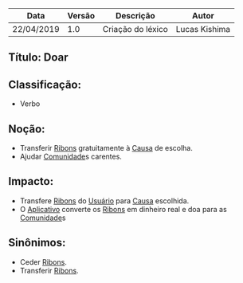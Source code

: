 | Data | Versão | Descrição | Autor |
|---|---|---|---|
| 22/04/2019 | 1.0 | Criação do léxico  | Lucas Kishima |

## Título: Doar

## Classificação:

- Verbo

## Noção:

- Transferir [Ribons](https://github.com/requisitos-2019-1/Ribon/blob/master/Modelagem%20de%20Requisitos/Lexicos/LX026_Ribon.md) gratuitamente à [Causa](https://github.com/requisitos-2019-1/Ribon/blob/master/Modelagem%20de%20Requisitos/Lexicos/LX005_Causa.md) de escolha.
- Ajudar [Comunidade](https://github.com/requisitos-2019-1/Ribon/blob/master/Modelagem%20de%20Requisitos/Lexicos/LX009_Comunidade.md)s carentes.

## Impacto:

- Transfere [Ribons](https://github.com/requisitos-2019-1/Ribon/blob/master/Modelagem%20de%20Requisitos/Lexicos/LX026_Ribon.md) do [Usuário](https://github.com/requisitos-2019-1/Ribon/blob/master/Modelagem%20de%20Requisitos/Lexicos/LX031_Usuário.md) para [Causa](https://github.com/requisitos-2019-1/Ribon/blob/master/Modelagem%20de%20Requisitos/Lexicos/LX005_Causa.md) escolhida.
- O [Aplicativo](https://github.com/requisitos-2019-1/Ribon/blob/master/Modelagem%20de%20Requisitos/Lexicos/LX002_Aplicativo.md) converte os [Ribons](https://github.com/requisitos-2019-1/Ribon/blob/master/Modelagem%20de%20Requisitos/Lexicos/LX026_Ribon.md) em dinheiro real e doa para as [Comunidade](https://github.com/requisitos-2019-1/Ribon/blob/master/Modelagem%20de%20Requisitos/Lexicos/LX009_Comunidade.md)s 

## Sinônimos:

- Ceder [Ribons](https://github.com/requisitos-2019-1/Ribon/blob/master/Modelagem%20de%20Requisitos/Lexicos/LX026_Ribon.md).
- Transferir [Ribons](https://github.com/requisitos-2019-1/Ribon/blob/master/Modelagem%20de%20Requisitos/Lexicos/LX026_Ribon.md).

